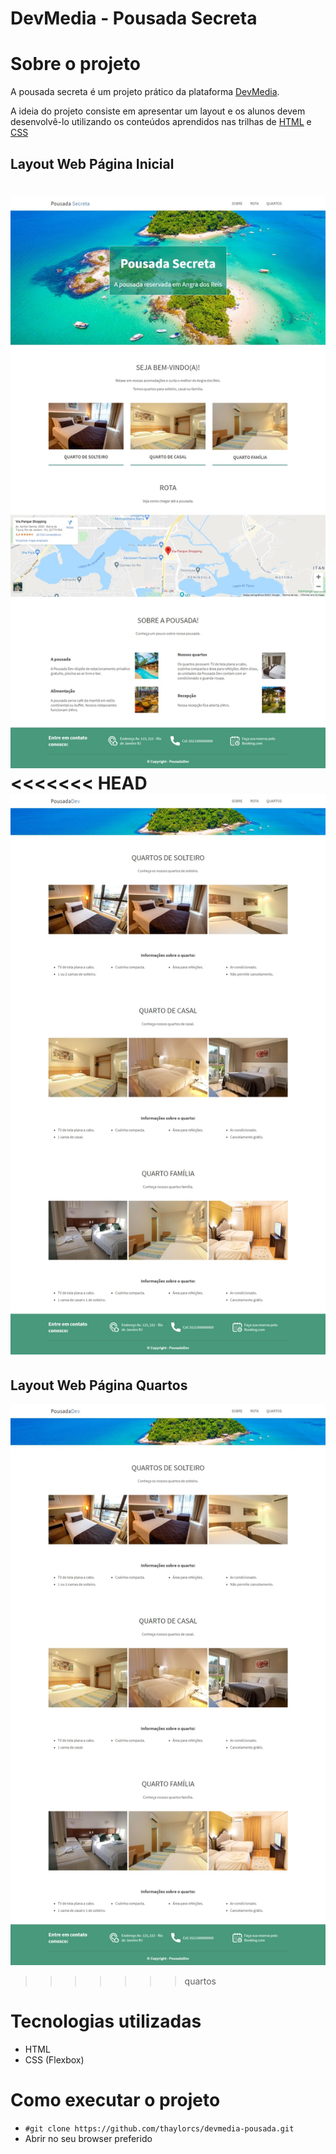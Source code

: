 # DevMedia - Pousada Secreta

# Sobre o projeto
A pousada secreta é um projeto prático da plataforma [DevMedia](https://www.devmedia.com.br/quest/?id=1).

A ideia do projeto consiste em apresentar um layout e os alunos devem desenvolvê-lo utilizando os conteúdos aprendidos nas trilhas de [HTML](https://www.devmedia.com.br/html/) e [CSS](https://www.devmedia.com.br/css/)

## Layout Web Página Inicial
![Web1](https://github.com/thaylorcs/devmedia-pousada/blob/main/assets/layouts/layout-pagina-principal-estilizada.jpeg)
<<<<<<< HEAD
![Web2](https://github.com/thaylorcs/devmedia-pousada/blob/main/assets/layouts/layout-pagina-quartos-estilizada.jpeg)
=======

## Layout Web Página Quartos
![Web2](https://github.com/thaylorcs/devmedia-pousada/blob/main/assets/layouts/layout-pagina-quartos-estilizada.jpeg)

>>>>>>> quartos
# Tecnologias utilizadas

- HTML
- CSS (Flexbox)

# Como executar o projeto

- ```#git clone https://github.com/thaylorcs/devmedia-pousada.git```
- Abrir no seu browser preferido
